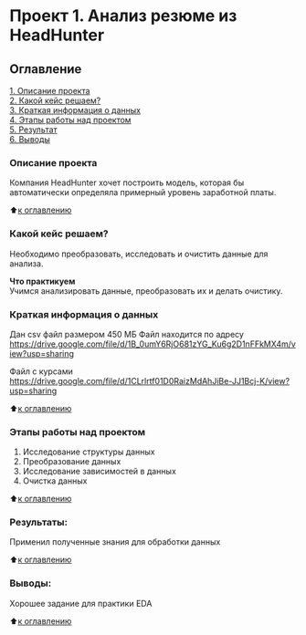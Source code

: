 # Проект 1.  Анализ резюме из HeadHunter

## Оглавление  
[1. Описание проекта](.README.md#Описание-проекта)  
[2. Какой кейс решаем?](.README.md#Какой-кейс-решаем)  
[3. Краткая информация о данных](.README.md#Краткая-информация-о-данных)  
[4. Этапы работы над проектом](.README.md#Этапы-работы-над-проектом)  
[5. Результат](.README.md#Результат)    
[6. Выводы](.README.md#Выводы) 

### Описание проекта  
Компания HeadHunter хочет построить модель, которая бы автоматически определяла примерный уровень заработной платы. 

:arrow_up:[к оглавлению](_)


### Какой кейс решаем?    
Необходимо преобразовать, исследовать и очистить данные для анализа.


**Что практикуем**     
Учимся анализировать данные, преобразовать их и делать очистику. 


### Краткая информация о данных
Дан csv файл размером 450 МБ
Файл находится по адресу
https://drive.google.com/file/d/1B_0umY6RjO681zYG_Ku6g2D1nFFkMX4m/view?usp=sharing

Файл с курсами
https://drive.google.com/file/d/1CLrlrtf01D0RaizMdAhJiBe-JJ1Bcj-K/view?usp=sharing
  
:arrow_up:[к оглавлению](.README.md#Оглавление)


### Этапы работы над проектом  
1. Исследование структуры данных
2. Преобразование данных
3. Исследование зависимостей в данных
4. Очистка данных


:arrow_up:[к оглавлению](.README.md#Оглавление)


### Результаты:  
Применил полученные знания для обработки данных

:arrow_up:[к оглавлению](.README.md#Оглавление)


### Выводы:  
Хорошее задание для практики EDA

:arrow_up:[к оглавлению](.README.md#Оглавление)


